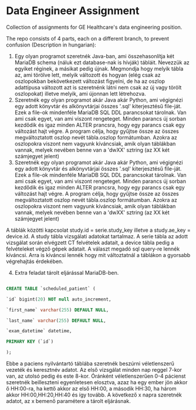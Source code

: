 # Data Engineer Assignment
Collection of assignments for GE Healthcare's data engineering position.

The repo consists of 4 parts, each on a different branch, to prevent confusion (Description in hungarian):
  1. Egy olyan programot szeretnék Java-ban, ami összehasonlítja két MariaDB schema (náluk ezt database-nak is hívják) tábláit. Nevezzük az egyiket réginek, a másikat pedig újnak. Megmondja hogy melyik tábla az, ami törölve lett, melyik változott és hogyan (elég csak az oszlopokban bekövetkezett változást figyelni, de ha az oszlop adattípusa változott azt is szeretnénk látni nem csak az új vagy törölt oszlopokat) illetve melyik, ami újonnan lett létrehozva.
  2. Szeretnék egy olyan programot akár Java akár Python, ami végignézi egy adott könyvtár és alkönyvtárjai összes '.sql' kiterjesztésű file-ját. Ezek a file-ok mindenféle MariaDB SQL DDL parancsokat tárolnak. Van ami csak egyet, van ami viszont rengeteget. Minden parancs új sorban kezdődik és igaz minden ALTER prancsra, hogy egy parancs csak egy változást hajt végre. A program célja, hogy gyűjtse össze az összes megváltoztatott oszlop nevét tábla.oszlop formátumban. Azokra az oszlopokra viszont nem vagyunk kíváncsiak, amik olyan táblákban vannak, melyek nevében benne van a 'dwXX' sztring (az XX két számjegyet jelent)
  3. Szeretnék egy olyan programot akár Java akár Python, ami végignézi egy adott könyvtár és alkönyvtárjai összes '.sql' kiterjesztésű file-ját. Ezek a file-ok mindenféle MariaDB SQL DDL parancsokat tárolnak. Van ami csak egyet, van ami viszont rengeteget. Minden parancs új sorban kezdődik és igaz minden ALTER prancsra, hogy egy parancs csak egy változást hajt végre. A program célja, hogy gyűjtse össze az összes megváltoztatott oszlop nevét tábla.oszlop formátumban. Azokra az oszlopokra viszont nem vagyunk kíváncsiak, amik olyan táblákban vannak, melyek nevében benne van a 'dwXX' sztring (az XX két számjegyet jelent)

A táblák közötti kapcsolat study.id = serie.study_key illetve a study.ae_key = device.id. A study tábla vizsgálati adatokat tartalmaz. A serie tábla az adott vizsgálat során elvégzett CT felvételek adatait, a device tábla pedig a felvételeket végző gépek adatait.  A választ megadó sql query-re lennék kíváncsi. Arra is kíváncsi lennék hogy mit változtatnál a táblákon a gyorsabb végrehajtás érdekében.  

  4. Extra feladat tárolt eljárással MariaDB-ben.
 ``` sql

CREATE TABLE `scheduled_patient` (

`id` bigint(20) NOT null auto_increment,

`first_name` varchar(255) DEFAULT NULL,

`last_name` varchar(255) DEFAULT NULL,

`exam_datetime` datetime,

PRIMARY KEY (`id`)

);
```
Ebbe a paciens nyilvántartó táblába szeretnék beszúrni véletlenszerű vezeték és keresztnév adatot. Az első vizsgálat minden nap reggel 7-kor van, az utolsó pedig és este 8-kor. Óránként véletlenszerűen 0-4 pácienst szeretnék beilleszteni egyenletesen elosztva, azaz ha egy ember jön akkor ő HH:00-ra, ha kettő akkor az első HH:00, a második HH:30, ha három akkor HH:00,HH:20,HH:40 és így tovább. A következő x napra szeretnék adatot, az x bemenő paramétere a tárolt eljárásnak.
